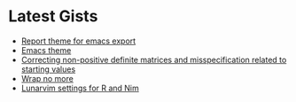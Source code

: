 # Latest Gists

<!-- GIST-LIST:START -->
- [Report theme for emacs export](https://gist.github.com/lf-araujo/d2d3396baac95bf991a435046e097d02)
- [Emacs theme](https://gist.github.com/lf-araujo/b007d759cffd344d3eec172287cd296f)
- [Correcting non-positive definite matrices and misspecification related to starting values](https://gist.github.com/lf-araujo/ebb0484b10f75d28f98c8c722439f753)
- [Wrap no more](https://gist.github.com/lf-araujo/93c3b4959b7a51f2540d617cdc09e682)
- [Lunarvim settings for R and Nim](https://gist.github.com/lf-araujo/4656c89dcd14f04dced76deb41f145fd)
<!-- GIST-LIST:END -->


<!--
**lf-araujo/lf-araujo** is a ✨ _special_ ✨ repository because its `README.md` (this file) appears on your GitHub profile.

Here are some ideas to get you started:

- 🔭 I’m currently working on ...
- 🌱 I’m currently learning ...
- 👯 I’m looking to collaborate on ...
- 🤔 I’m looking for help with ...
- 💬 Ask me about ...
- 📫 How to reach me: ...
- 😄 Pronouns: ...
- ⚡ Fun fact: ...
-->
